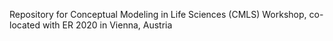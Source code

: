 Repository for Conceptual Modeling in Life Sciences (CMLS) Workshop, co-located with ER 2020 in Vienna, Austria
